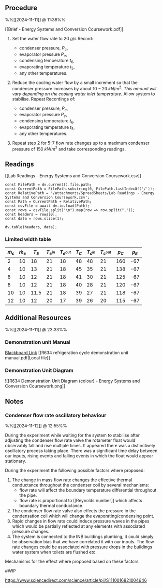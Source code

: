 
## Procedure
%%[[2024-11-11]] @ 11:38%%

[[Brief - Energy Systems and Conversion Coursework.pdf]]

1. Set the water flow rate to $20 \ g/s$
	Record: 
	- condenser pressure, $P_{c}$, 
	- evaporator pressure $P_{e}$, 
	- condensing temperature $t_{6}$, 
	- evaporating temperature $t_{5}$, 
	- any other temperatures.

2. Reduce the cooling water flow by a small increment so that the condenser pressure increases by about $10-20 \ kN/m^{2}$. 
	*This amount will vary depending on the cooling water inlet temperature.*
	Allow system to stabilise.
	Repeat Recordings of:
	- condenser pressure, $P_{c}$, 
	- evaporator pressure $P_{e}$, 
	- condensing temperature $t_{6}$, 
	- evaporating temperature $t_{5}$, 
	- any other temperatures.

3. Repeat step 2 for 5-7 flow rate changes up to a maximum condenser pressure of $150 \ kN/m^{2}$ and take corresponding readings.

## Readings

[[Lab Readings - Energy Systems and Conversion Coursework.csv]]

```dataviewjs
const FilePath = dv.current().file.path;
const CurrentPath = FilePath.substring(0, FilePath.lastIndexOf('/'));
const RelativePath = '/attachments/SpreadSheets/Lab Readings - Energy Systems and Conversion Coursework.csv';
const Path = CurrentPath + RelativePath;
const csvFile = await dv.io.load(Path);
const rows = csvFile.split("\n").map(row => row.split(","));
const headers = rows[0];
const data = rows.slice(1);

dv.table(headers, data);
```


### Limited width table

| $\dot m_{c}$ | $\dot m_{e}$ | $T_{E}$ | $T_{e^{in}}$ | $T_{e^{out}}$ | $T_{C}$ | $T_{c^{in}}$ | $T_{c^{out}}$ | $p_{C}$ | $p_{E}$ |
| ------------ | ------------ | ------- | ------------ | ------------- | ------- | ------------ | ------------- | ------- | ------- |
| 2            | 10           | 18      | 21           | 18            | 48      | 48           | 21            | 160     | -67     |
| 4            | 10           | 13      | 21           | 18            | 45      | 35           | 21            | 138     | -67     |
| 6            | 10           | 12      | 21           | 18            | 41      | 30           | 21            | 125     | -67     |
| 8            | 10           | 12      | 21           | 18            | 40      | 28           | 21            | 120     | -67     |
| 10           | 10           | 11.5    | 21           | 18            | 39      | 27           | 21            | 118     | -67     |
| 12           | 10           | 12      | 20           | 17            | 39      | 26           | 20            | 115     | -67     |




## Additional Resources
%%[[2024-11-11]] @ 23:33%%

### Demonstration unit Manual
[Blackboard Link](https://blackboard.lincoln.ac.uk/ultra/courses/_200912_1/outline/file/_9801625_1)
[[R634 refrigeration cycle demonstration unit manual.pdf|Local file]]

### Demonstration Unit Diagram
![[R634 Demonstration Unit Diagram (colour) - Energy Systems and Conversion Coursework.png]]
## Notes

### Condenser flow rate oscillatory behaviour
%%[[2024-11-12]] @ 12:55%%

During the experiment while waiting for the system to stabilise after adjusting the condenser flow rate valve the rotameter float would observably fall and rise multiple times. It appeared there was a distinctively oscillatory process taking place. There was a significant time delay between our inputs, rising events and falling events in which the float would appear stationary. 

During the experiment the following possible factors where proposed:

1. The change in mass flow rate changes the effective thermal conductance throughout the condenser coil by several mechanisms:
   - flow rate will affect the boundary temperature differential throughout the pipe.  
   - flow rate is proportional to [[Reynolds number]] which affects boundary thermal conductance.
2. The condenser flow rate valve also effects the pressure in the condensation coil which will change the evaporating/condensing point.
3. Rapid changes in flow rate could induce pressure waves in the pipes which would be partially reflected at any elements with associated pressure changes.
4. The system is connected to the INB buildings plumbing, it could simply be observation bias that we have correlated it with our inputs. The flow rate changes could be associated with pressure drops in the buildings water system when toilets are flushed etc.

Mechanisms for the effect where proposed based on these factors

#WIP  

https://www.sciencedirect.com/science/article/pii/S1110016821004646

